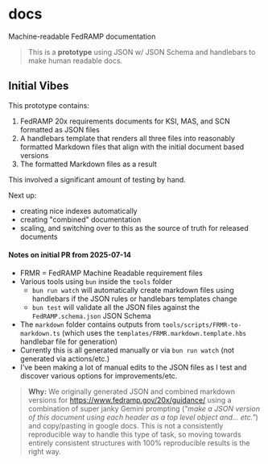 # docs

Machine-readable FedRAMP documentation

> This is a **prototype** using JSON w/ JSON Schema and handlebars to make human
> readable docs.

## Initial Vibes

This prototype contains:

1. FedRAMP 20x requirements documents for KSI, MAS, and SCN formatted as JSON
   files
2. A handlebars template that renders all three files into reasonably formatted
   Markdown files that align with the initial document based versions
3. The formatted Markdown files as a result

This involved a significant amount of testing by hand.

Next up:

- creating nice indexes automatically
- creating "combined" documentation
- scaling, and switching over to this as the source of truth for released
  documents

#### Notes on initial PR from 2025-07-14

- FRMR = FedRAMP Machine Readable requirement files
- Various tools using `bun` inside the `tools` folder
  - `bun run watch` will automatically create markdown files using handlebars if
    the JSON rules or handlebars templates change
  - `bun test` will validate all the JSON files against the
    `FedRAMP.schema.json` JSON Schema
- The `markdown` folder contains outputs from
  `tools/scripts/FRMR-to-markdown.ts` (which uses the
  `templates/FRMR.markdown.template.hbs` handlebar file for generation)
- Currently this is all generated manually or via `bun run watch` (not generated
  via actions/etc.)
- I've been making a lot of manual edits to the JSON files as I test and
  discover various options for improvements/etc.

> **Why:** We originally generated JSON and combined markdown versions for
> https://www.fedramp.gov/20x/guidance/ using a combination of super janky
> Gemini prompting (_"make a JSON version of this document using each header as
> a top level object and... etc."_) and copy/pasting in google docs. This is not
> a consistently reproducible way to handle this type of task, so moving towards
> entirely consistent structures with 100% reproducible results is the right
> way.
